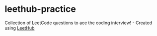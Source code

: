 # leethub-practice
Collection of LeetCode questions to ace the coding interview! - Created using [LeetHub](https://github.com/QasimWani/LeetHub)
